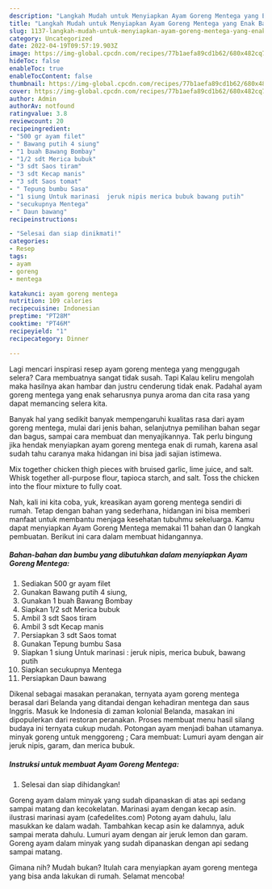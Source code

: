 ```yaml
---
description: "Langkah Mudah untuk Menyiapkan Ayam Goreng Mentega yang Enak Banget, Buat Buka Puasa Menggugah Selera"
title: "Langkah Mudah untuk Menyiapkan Ayam Goreng Mentega yang Enak Banget, Buat Buka Puasa Menggugah Selera"
slug: 1137-langkah-mudah-untuk-menyiapkan-ayam-goreng-mentega-yang-enak-banget-buat-buka-puasa-menggugah-selera
category: Uncategorized
date: 2022-04-19T09:57:19.903Z
image: https://img-global.cpcdn.com/recipes/77b1aefa89cd1b62/680x482cq70/ayam-goreng-mentega-foto-resep-utama.jpg
hideToc: false
enableToc: true
enableTocContent: false
thumbnail: https://img-global.cpcdn.com/recipes/77b1aefa89cd1b62/680x482cq70/ayam-goreng-mentega-foto-resep-utama.jpg
cover: https://img-global.cpcdn.com/recipes/77b1aefa89cd1b62/680x482cq70/ayam-goreng-mentega-foto-resep-utama.jpg
author: Admin
authorAv: notfound
ratingvalue: 3.8
reviewcount: 20
recipeingredient:
- "500 gr ayam filet"
- " Bawang putih 4 siung"
- "1 buah Bawang Bombay"
- "1/2 sdt Merica bubuk"
- "3 sdt Saos tiram"
- "3 sdt Kecap manis"
- "3 sdt Saos tomat"
- " Tepung bumbu Sasa"
- "1 siung Untuk marinasi  jeruk nipis merica bubuk bawang putih"
- "secukupnya Mentega"
- " Daun bawang"
recipeinstructions:

- "Selesai dan siap dinikmati!"
categories:
- Resep
tags:
- ayam
- goreng
- mentega

katakunci: ayam goreng mentega 
nutrition: 109 calories
recipecuisine: Indonesian
preptime: "PT28M"
cooktime: "PT46M"
recipeyield: "1"
recipecategory: Dinner

---
```



Lagi mencari inspirasi resep ayam goreng mentega yang menggugah selera? Cara membuatnya sangat tidak susah. Tapi Kalau keliru mengolah maka hasilnya akan hambar dan justru cenderung tidak enak. Padahal ayam goreng mentega yang enak seharusnya punya aroma dan cita rasa yang dapat memancing selera kita.


Banyak hal yang sedikit banyak mempengaruhi kualitas rasa dari ayam goreng mentega, mulai dari jenis bahan, selanjutnya pemilihan bahan segar dan bagus, sampai cara membuat dan menyajikannya. Tak perlu bingung jika hendak menyiapkan ayam goreng mentega enak di rumah, karena asal sudah tahu caranya maka hidangan ini bisa jadi sajian istimewa.

Mix together chicken thigh pieces with bruised garlic, lime juice, and salt. Whisk together all-purpose flour, tapioca starch, and salt. Toss the chicken into the flour mixture to fully coat.


Nah, kali ini kita coba, yuk, kreasikan ayam goreng mentega sendiri di rumah. Tetap dengan bahan yang sederhana, hidangan ini bisa memberi manfaat untuk membantu menjaga kesehatan tubuhmu sekeluarga. Kamu dapat menyiapkan Ayam Goreng Mentega memakai 11 bahan dan 0 langkah pembuatan. Berikut ini cara dalam membuat hidangannya.

<!--inarticleads1-->

##### Bahan-bahan dan bumbu yang dibutuhkan dalam menyiapkan Ayam Goreng Mentega:

1. Sediakan 500 gr ayam filet
1. Gunakan  Bawang putih 4 siung,
1. Gunakan 1 buah Bawang Bombay
1. Siapkan 1/2 sdt Merica bubuk
1. Ambil 3 sdt Saos tiram
1. Ambil 3 sdt Kecap manis
1. Persiapkan 3 sdt Saos tomat
1. Gunakan  Tepung bumbu Sasa
1. Siapkan 1 siung Untuk marinasi : jeruk nipis, merica bubuk, bawang putih
1. Siapkan secukupnya Mentega
1. Persiapkan  Daun bawang


Dikenal sebagai masakan peranakan, ternyata ayam goreng mentega berasal dari Belanda yang ditandai dengan kehadiran mentega dan saus Inggris. Masuk ke Indonesia di zaman kolonial Belanda, masakan ini dipopulerkan dari restoran peranakan. Proses membuat menu hasil silang budaya ini ternyata cukup mudah. Potongan ayam menjadi bahan utamanya. minyak goreng untuk menggoreng ; Cara membuat: Lumuri ayam dengan air jeruk nipis, garam, dan merica bubuk. 

<!--inarticleads2-->

##### Instruksi untuk membuat Ayam Goreng Mentega:


1. Selesai dan siap dihidangkan!

Goreng ayam dalam minyak yang sudah dipanaskan di atas api sedang sampai matang dan kecokelatan. Marinasi ayam dengan kecap asin. ilustrasi marinasi ayam (cafedelites.com) Potong ayam dahulu, lalu masukkan ke dalam wadah. Tambahkan kecap asin ke dalamnya, aduk sampai merata dahulu. Lumuri ayam dengan air jeruk lemon dan garam. Goreng ayam dalam minyak yang sudah dipanaskan dengan api sedang sampai matang. 

Gimana nih? Mudah bukan? Itulah cara menyiapkan ayam goreng mentega yang bisa anda lakukan di rumah. Selamat mencoba!

